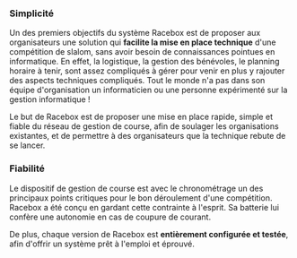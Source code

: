 ### Simplicité
Un des premiers objectifs du système Racebox est de proposer aux organisateurs une solution qui **facilite la mise en place technique** d'une compétition de slalom, sans avoir besoin de connaissances pointues en informatique.
En effet, la logistique, la gestion des bénévoles, le planning horaire à tenir, sont assez compliqués à gérer pour venir en plus y rajouter des aspects techniques compliqués. Tout le monde n'a pas dans son équipe d'organisation un informaticien ou une personne expérimenté sur la gestion informatique !

Le but de Racebox est de proposer une mise en place rapide, simple et fiable du réseau de gestion de course, afin de soulager les organisations existantes, et de permettre à des organisateurs que la technique rebute de se lancer.


### Fiabilité
Le dispositif de gestion de course est avec le chronométrage un des principaux points critiques pour le bon déroulement d'une compétition. Racebox a été conçu en gardant cette contrainte à l'esprit. Sa batterie lui confère une autonomie en cas de coupure de courant.

De plus, chaque version de Racebox est **entièrement configurée et testée**, afin d'offrir un système prêt à l'emploi et éprouvé.


